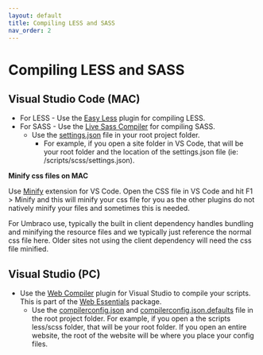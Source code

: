 ```yaml
---
layout: default
title: Compiling LESS and SASS
nav_order: 2
---
```


# Compiling LESS and SASS

## Visual Studio Code (MAC)

- For LESS - Use the [Easy Less](https://marketplace.visualstudio.com/items?itemName=mrcrowl.easy-less) plugin for compiling LESS.
- For SASS - Use the [Live Sass Compiler](https://marketplace.visualstudio.com/items?itemName=ritwickdey.live-sass) for compiling SASS.
  - Use the [settings.json](https://github.com/bkclerke/myumbdocs/blob/master/site-setup/files/Compiler-Settings/settings.json) file in your root project folder. 
    - For example, if you open a site folder in VS Code, that will be your root folder and the location of the settings.json file (ie: /scripts/scss/settings.json).

**Minify css files on MAC**

Use [Minify](https://marketplace.visualstudio.com/items?itemName=HookyQR.minify) extension for VS Code. Open the CSS file in VS Code and hit F1 > Minify and this will minify your css file for you as the other plugins do not natively minify your files and sometimes this is needed.

For Umbraco use, typically the built in client dependency handles bundling and minifying the resource files and we typically just reference the normal css file here. Older sites not using the client dependency will need the css file minified.

## Visual Studio (PC)

- Use the [Web Compiler](https://marketplace.visualstudio.com/items?itemName=MadsKristensen.WebCompiler) plugin for Visual Studio to compile your scripts. This is part of the [Web Essentials](https://marketplace.visualstudio.com/items?itemName=MadsKristensen.WebEssentials2019) package.
  - Use the [compilerconfig.json](https://github.com/bkclerke/myumbdocs/blob/master/site-setup/files/Compiler-Settings/compilerconfig.json) and [compilerconfig.json.defaults](https://github.com/bkclerke/myumbdocs/blob/master/site-setup/files/Compiler-Settings/compilerconfig.json.defaults) file in the root project folder. For example, if you open a the scripts less/scss folder, that will be your root folder. If you open an entire website, the root of the website will be where you place your config files.